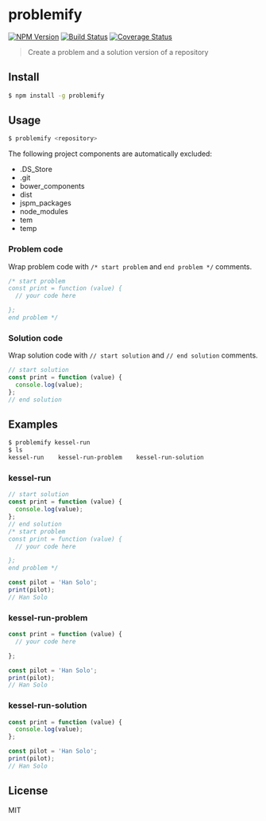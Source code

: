 # problemify

[![NPM Version][npm-image]][npm-url]
[![Build Status][circleci-image]][circleci-url]
[![Coverage Status][codecov-image]][codecov-url]

> Create a problem and a solution version of a repository

## Install

```bash
$ npm install -g problemify
```

## Usage

```bash
$ problemify <repository>
```

The following project components are automatically excluded:
- .DS_Store
- .git
- bower_components
- dist
- jspm_packages
- node_modules
- tem
- temp

### Problem code

Wrap problem code with `/* start problem` and `end problem */` comments.

```javascript
/* start problem
const print = function (value) {
  // your code here

};
end problem */
```

### Solution code

Wrap solution code with `// start solution` and `// end solution` comments.

```javascript
// start solution
const print = function (value) {
  console.log(value);
};
// end solution
```

## Examples

```bash
$ problemify kessel-run
$ ls
kessel-run    kessel-run-problem    kessel-run-solution
```

### kessel-run

```javascript
// start solution
const print = function (value) {
  console.log(value);
};
// end solution
/* start problem
const print = function (value) {
  // your code here

};
end problem */

const pilot = 'Han Solo';
print(pilot);
// Han Solo
```

### kessel-run-problem

```javascript
const print = function (value) {
  // your code here

};

const pilot = 'Han Solo';
print(pilot);
// Han Solo
```

### kessel-run-solution

```javascript
const print = function (value) {
  console.log(value);
};

const pilot = 'Han Solo';
print(pilot);
// Han Solo
```

## License

MIT

[npm-image]: https://img.shields.io/npm/v/problemify.svg?style=flat-square
[npm-url]: https://www.npmjs.com/package/problemify
[circleci-image]: https://img.shields.io/circleci/project/bcmarinacci/problemify/master.svg?style=flat-square
[circleci-url]: https://circleci.com/gh/bcmarinacci/problemify
[codecov-image]: https://img.shields.io/codecov/c/github/bcmarinacci/problemify/master.svg?style=flat-square
[codecov-url]: https://codecov.io/gh/bcmarinacci/problemify
